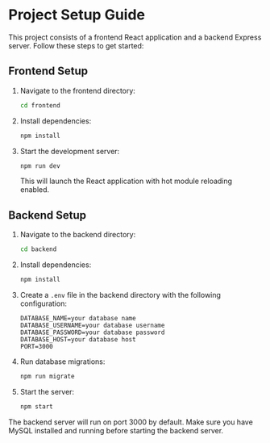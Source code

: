 # Project Setup Guide

This project consists of a frontend React application and a backend Express server. Follow these steps to get started:

## Frontend Setup

1. Navigate to the frontend directory:
   ```bash
   cd frontend
   ```
2. Install dependencies:
   ```bash
   npm install
   ```
3. Start the development server:
   ```bash
   npm run dev
   ```
   This will launch the React application with hot module reloading enabled.

## Backend Setup

1. Navigate to the backend directory:
   ```bash
   cd backend
   ```
2. Install dependencies:
   ```bash
   npm install
   ```
3. Create a `.env` file in the backend directory with the following configuration:
   ```
   DATABASE_NAME=your database name
   DATABASE_USERNAME=your database username
   DATABASE_PASSWORD=your database password
   DATABASE_HOST=your database host
   PORT=3000
   ```
4. Run database migrations:
   ```bash
   npm run migrate
   ```
5. Start the server:
   ```bash
   npm start
   ```

The backend server will run on port 3000 by default. Make sure you have MySQL installed and running before starting the backend server.
